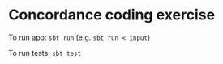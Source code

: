 # Concordance coding exercise

To run app: `sbt run` (e.g. `sbt run < input`)

To run tests: `sbt test`
